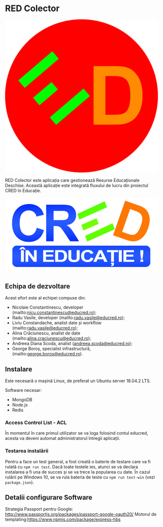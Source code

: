 # RED Colector

![](public/img/rED-logo512.png)

RED Colector este aplicația care gestionează Resurse Educaționale Deschise. Această aplicație este integrată fluxului de lucru din proiectul CRED în Educație.

![](public/img/CREDlogo.jpg)

## Echipa de dezvoltare

Acest efort este al echipei compuse din:

- Nicolaie Constantinescu, developer (mailto:nicu.constantinescu@educred.ro);
- Radu Vasile, developer (mailto:radu.vasile@educred.ro);
- Liviu Constandache, analist date și workflow (mailto:radu.vasile@educred.ro);
- Alina Crăciunescu, analist de date (mailto:alina.craciunescu@educred.ro);
- Andreea Diana Scoda, analist (andreea.scoda@educred.ro);
- George Boroș, specialist infrastructură, (mailto:george.boros@educred.ro).

## Instalare

Este necesară o mașină Linux, de preferat un Ubuntu server 18.04.2 LTS.

Software necesar:
- MongoDB
- Node.js
- Redis

### Access Control List - ACL

În momentul în care primul utilizator se va loga folosind contul educred, acesta va deveni automat administratorul întregii aplicații.

### Testarea instalării

Pentru a face un test general, a fost creată o baterie de testare care va fi rulată cu `npm run test`. Dacă toate testele ies, atunci se va declara instalarea a fi una de succes și se va trece la popularea cu date.
În cazul rulării pe Windows 10, se va rula bateria de teste cu `npm run test-win` (vezi `package.json`).

## Detalii configurare Software

Strategia Passport pentru Google: http://www.passportjs.org/packages/passport-google-oauth20/
Motorul de templating:https://www.npmjs.com/package/express-hbs
